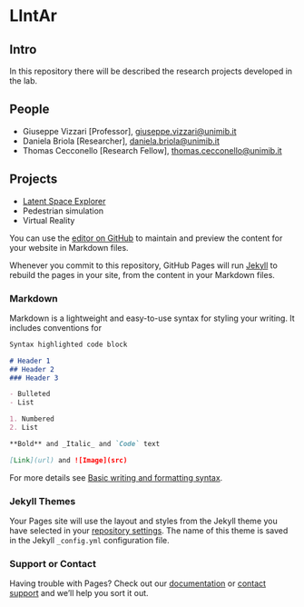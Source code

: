 # LIntAr

## Intro

In this repository there will be described the research projects developed in the lab.

## People
- Giuseppe Vizzari [Professor], giuseppe.vizzari@unimib.it
- Daniela Briola [Researcher], daniela.briola@unimib.it
- Thomas Cecconello [Research Fellow], thomas.cecconello@unimib.it

## Projects
- [Latent Space Explorer](https://lse.neanias.eu)
- Pedestrian simulation
- Virtual Reality


You can use the [editor on GitHub](https://github.com/dr4thmos/dr4thmos.github.io/edit/main/README.md) to maintain and preview the content for your website in Markdown files.

Whenever you commit to this repository, GitHub Pages will run [Jekyll](https://jekyllrb.com/) to rebuild the pages in your site, from the content in your Markdown files.

### Markdown

Markdown is a lightweight and easy-to-use syntax for styling your writing. It includes conventions for

```markdown
Syntax highlighted code block

# Header 1
## Header 2
### Header 3

- Bulleted
- List

1. Numbered
2. List

**Bold** and _Italic_ and `Code` text

[Link](url) and ![Image](src)
```

For more details see [Basic writing and formatting syntax](https://docs.github.com/en/github/writing-on-github/getting-started-with-writing-and-formatting-on-github/basic-writing-and-formatting-syntax).

### Jekyll Themes

Your Pages site will use the layout and styles from the Jekyll theme you have selected in your [repository settings](https://github.com/dr4thmos/dr4thmos.github.io/settings/pages). The name of this theme is saved in the Jekyll `_config.yml` configuration file.

### Support or Contact

Having trouble with Pages? Check out our [documentation](https://docs.github.com/categories/github-pages-basics/) or [contact support](https://support.github.com/contact) and we’ll help you sort it out.
